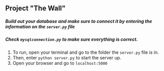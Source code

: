## Project "The Wall"

##### Build out your database and make sure to connect it by entering the information on the `server.py` file
##### Check `mysqlconnection.py` to make sure everything is correct.  

1. To run, open your terminal and go to the folder the `server.py` file is in.
2. Then, enter `python server.py` to start the server up.
3. Open your browser and go to `localhost:5000`
